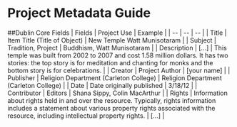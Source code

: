# Project Metadata Guide
##Dublin Core Fields
| Fields | Project Use | Example |
| -- | -- | -- |
| Title | Item Title (Title of Object) | New Temple Watt Munisotaram |
| Subject | Tradition, Project | Buddhism, Watt Munisotaram |
| Description | [...] | This temple was built from 2002 to 2007 and cost 1.58 million dollars. It has two stories: the top story is for meditation and chanting for monks and the bottom story is for celebrations.  |
| Creator | Project Author | [your name] |
| Publisher | Religion Department (Carleton College) | Religion Department (Carleton College) |
| Date | Date originally published  | 3/18/12 |
| Contributor | Editors | Shana Sippy, Colin MacArthur |
| Rights | Information about rights held in and over the resource. Typically, rights information includes a statement about various property rights associated with the resource, including intellectual property rights. | [...] |


